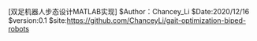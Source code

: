 [双足机器人步态设计MATLAB实现]
    $Author：Chancey_Li
    $Date:2020/12/16
    $version:0.1
    $site:https://github.com/ChanceyLi/gait-optimization-biped-robots
